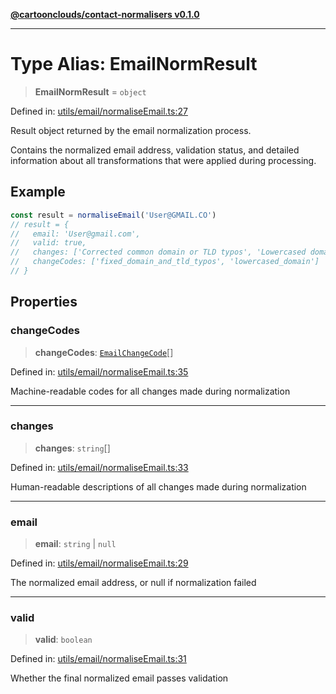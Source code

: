 [**@cartoonclouds/contact-normalisers v0.1.0**](../README.md)

***

# Type Alias: EmailNormResult

> **EmailNormResult** = `object`

Defined in: [utils/email/normaliseEmail.ts:27](https://gitlab.com/good-life/glp-frontend/-/blob/main/packages/plugins/contact-normalisers/src/utils/email/normaliseEmail.ts#L27)

Result object returned by the email normalization process.

Contains the normalized email address, validation status, and detailed
information about all transformations that were applied during processing.

## Example

```typescript
const result = normaliseEmail('User@GMAIL.CO')
// result = {
//   email: 'User@gmail.com',
//   valid: true,
//   changes: ['Corrected common domain or TLD typos', 'Lowercased domain part'],
//   changeCodes: ['fixed_domain_and_tld_typos', 'lowercased_domain']
// }
```

## Properties

### changeCodes

> **changeCodes**: [`EmailChangeCode`](EmailChangeCode.md)[]

Defined in: [utils/email/normaliseEmail.ts:35](https://gitlab.com/good-life/glp-frontend/-/blob/main/packages/plugins/contact-normalisers/src/utils/email/normaliseEmail.ts#L35)

Machine-readable codes for all changes made during normalization

***

### changes

> **changes**: `string`[]

Defined in: [utils/email/normaliseEmail.ts:33](https://gitlab.com/good-life/glp-frontend/-/blob/main/packages/plugins/contact-normalisers/src/utils/email/normaliseEmail.ts#L33)

Human-readable descriptions of all changes made during normalization

***

### email

> **email**: `string` \| `null`

Defined in: [utils/email/normaliseEmail.ts:29](https://gitlab.com/good-life/glp-frontend/-/blob/main/packages/plugins/contact-normalisers/src/utils/email/normaliseEmail.ts#L29)

The normalized email address, or null if normalization failed

***

### valid

> **valid**: `boolean`

Defined in: [utils/email/normaliseEmail.ts:31](https://gitlab.com/good-life/glp-frontend/-/blob/main/packages/plugins/contact-normalisers/src/utils/email/normaliseEmail.ts#L31)

Whether the final normalized email passes validation
